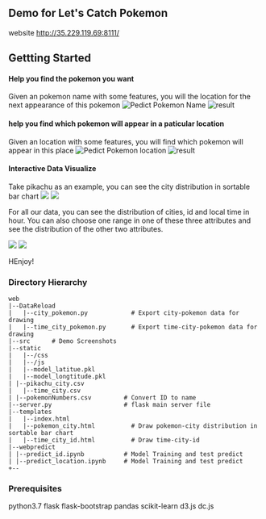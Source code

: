 ## Demo for Let's Catch Pokemon

website http://35.229.119.69:8111/

## Gettting Started
#### Help you find the pokemon you want
Given an pokemon name with some features, you will the location for the next appearance of this pokemon
![Pedict Pokemon Name](https://github.com/colirain/pokemonCatch/blob/master/web/src/predict_pokemon.png)
![result](https://github.com/colirain/pokemonCatch/blob/master/web/src/predict_pokemon_result.png)
#### help you find which pokemon will appear in a paticular location
Given an location with some features, you will find which pokemon will appear in this place
![Pedict Pokemon location](https://github.com/colirain/pokemonCatch/blob/master/web/src/predict_location.png)
![result](https://github.com/colirain/pokemonCatch/blob/master/web/src/predict_location_result.png)
#### Interactive Data Visualize
Take pikachu as an example, you can see the city distribution in sortable bar chart
![](https://github.com/colirain/pokemonCatch/blob/master/web/src/city_1.jpg)
![](https://github.com/colirain/pokemonCatch/blob/master/web/src/city_2.jpg)

For all our data, you can see the distribution of cities, id and local time in hour. You can also choose one range in one of these three attributes and see the distribution of the other two attributes.

![](https://github.com/colirain/pokemonCatch/blob/master/web/src/time_city_id.jpg)
![](https://github.com/colirain/pokemonCatch/blob/master/web/src/time_city_id_2.jpg)

HEnjoy!

### Directory Hierarchy

````
web
|--DataReload    
|	|--city_pokemon.py            # Export city-pokemon data for drawing       
|	|--time_city_pokemon.py       # Export time-city-pokemon data for drawing
|--src      # Demo Screenshots   
|--static 
|	|--/css    
|	|--/js    
|	|--model_latitue.pkl        
|	|--model_longtitude.pkl
| |--pikachu_city.csv
|	|--time_city.csv
| |--pokemonNumbers.csv         # Convert ID to name
|--server.py                    # flask main server file
|--templates  
|	|--index.html
|	|--pokemon_city.html          # Draw pokemon-city distribution in sortable bar chart  
|	|--time_city_id.html          # Draw time-city-id 
|--webpredict
| |--predict_id.ipynb           # Model Training and test predict
| |--predict_location.ipynb     # Model Training and test predict
+--  
````
### Prerequisites
python3.7
flask
flask-bootstrap
pandas
scikit-learn
d3.js
dc.js

